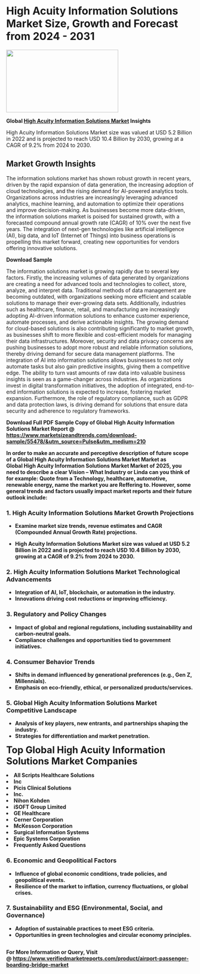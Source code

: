 <H1>High Acuity Information Solutions Market Size, Growth and Forecast from 2024 - 2031</H1><img class="aligncenter size-medium wp-image-584254" src="https://thirdeyenews.in/wp-content/uploads/2024/09/Global-Market-Research-300x168.jpeg" alt="" width="300" height="168" /><p><strong>Global&nbsp;<a href="https://www.marketsizeandtrends.com/download-sample/55478/&amp;utm_source=Pulse&amp;utm_medium=210">High Acuity Information Solutions Market</a> Insights</strong></p><p>High Acuity Information Solutions Market size was valued at USD 5.2 Billion in 2022 and is projected to reach USD 10.4 Billion by 2030, growing at a CAGR of 9.2% from 2024 to 2030.</p><p><h2>Market Growth Insights</h2> <p>The information solutions market has shown robust growth in recent years, driven by the rapid expansion of data generation, the increasing adoption of cloud technologies, and the rising demand for AI-powered analytics tools. Organizations across industries are increasingly leveraging advanced analytics, machine learning, and automation to optimize their operations and improve decision-making. As businesses become more data-driven, the information solutions market is poised for sustained growth, with a forecasted compound annual growth rate (CAGR) of 10% over the next five years. The integration of next-gen technologies like artificial intelligence (AI), big data, and IoT (Internet of Things) into business operations is propelling this market forward, creating new opportunities for vendors offering innovative solutions.</p> <p><strong>Download Sample</strong></p> <p>The information solutions market is growing rapidly due to several key factors. Firstly, the increasing volumes of data generated by organizations are creating a need for advanced tools and technologies to collect, store, analyze, and interpret data. Traditional methods of data management are becoming outdated, with organizations seeking more efficient and scalable solutions to manage their ever-growing data sets. Additionally, industries such as healthcare, finance, retail, and manufacturing are increasingly adopting AI-driven information solutions to enhance customer experience, automate processes, and derive actionable insights. The growing demand for cloud-based solutions is also contributing significantly to market growth, as businesses shift to more flexible and cost-efficient models for managing their data infrastructures. Moreover, security and data privacy concerns are pushing businesses to adopt more robust and reliable information solutions, thereby driving demand for secure data management platforms. The integration of AI into information solutions allows businesses to not only automate tasks but also gain predictive insights, giving them a competitive edge. The ability to turn vast amounts of raw data into valuable business insights is seen as a game-changer across industries. As organizations invest in digital transformation initiatives, the adoption of integrated, end-to-end information solutions is expected to increase, fostering market expansion. Furthermore, the role of regulatory compliance, such as GDPR and data protection laws, is driving demand for solutions that ensure data security and adherence to regulatory frameworks. <p><strong></p><p><span class=""><strong>Download Full PDF Sample Copy of Global High Acuity Information Solutions Market Report</strong> @ <a href="https://www.marketsizeandtrends.com/download-sample/55478/&amp;utm_source=Pulse&amp;utm_medium=210" target="_blank">https://www.marketsizeandtrends.com/download-sample/55478/&amp;utm_source=Pulse&amp;utm_medium=210</a></span></p><p>In order to make an accurate and perceptive description of future scope of a Global&nbsp;High Acuity Information Solutions Market Market as Global&nbsp;High Acuity Information Solutions Market Market of 2025, you need to describe a clear Vision &ndash; What Industry or Linda can you think of for example: Quote from a Technology, healthcare, automotive, renewable energy, name the market you are Reffering to. However, some general trends and factors usually impact market reports and their future outlook include:</p><h3>1.&nbsp;<strong>High Acuity Information Solutions Market Growth Projections</strong></h3><ul><li>Examine market size trends, revenue estimates and CAGR (Compounded Annual Growth Rate) projections.</li><li><p>High Acuity Information Solutions Market size was valued at USD 5.2 Billion in 2022 and is projected to reach USD 10.4 Billion by 2030, growing at a CAGR of 9.2% from 2024 to 2030.</p></li></ul><h3>2.&nbsp;<strong>High Acuity Information Solutions Market Technological Advancements</strong></h3><ul><li>Integration of AI, IoT, blockchain, or automation in the industry.</li><li>Innovations driving cost reductions or improving efficiency.</li></ul><h3>3.&nbsp;<strong>Regulatory and Policy Changes</strong></h3><ul><li>Impact of global and regional regulations, including sustainability and carbon-neutral goals.</li><li>Compliance challenges and opportunities tied to government initiatives.</li></ul><h3>4.&nbsp;<strong>Consumer Behavior Trends</strong></h3><ul><li>Shifts in demand influenced by generational preferences (e.g., Gen Z, Millennials).</li><li>Emphasis on eco-friendly, ethical, or personalized products/services.</li></ul><h3>5.&nbsp;<strong>Global High Acuity Information Solutions Market Competitive Landscape</strong></h3><ul><li>Analysis of key players, new entrants, and partnerships shaping the industry.</li><li>Strategies for differentiation and market penetration.</li></ul><p data-pm-slice="1 1 []"><span style="color: inherit; font-family: inherit; font-size: 25px;">Top Global High Acuity Information Solutions Market Companies</span></p><div class="" data-test-id=""><p><li>All Scripts Healthcare Solutions</li><li>Inc</li><li> Picis Clinical Solutions</li><li>Inc.</li><li> Nihon Kohden</li><li> iSOFT Group Limited</li><li> GE Healthcare</li><li> Cerner Corporation</li><li> McKesson Corporation</li><li> Surgical Information Systems</li><li> Epic Systems Corporation</li><li> Frequently Asked Questions</li></p></div><h3>6.&nbsp;<strong>Economic and Geopolitical Factors</strong></h3><ul><li>Influence of global economic conditions, trade policies, and geopolitical events.</li><li>Resilience of the market to inflation, currency fluctuations, or global crises.</li></ul><h3>7.&nbsp;<strong>Sustainability and ESG (Environmental, Social, and Governance)</strong></h3><ul><li>Adoption of sustainable practices to meet ESG criteria.</li><li>Opportunities in green technologies and circular economy principles.</li></ul><h2><strong style="font-size: 14px;">For More Information or Query, Visit @&nbsp;</strong><a style="background-color: #ffffff; font-size: 14px;" href="https://www.marketsizeandtrends.com/report/high-acuity-information-solutions-market/" target="_blank">https://www.verifiedmarketreports.com/product/airport-passenger-boarding-bridge-market</a></h2>
